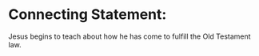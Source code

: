 # Connecting Statement:

Jesus begins to teach about how he has come to fulfill the Old Testament law.